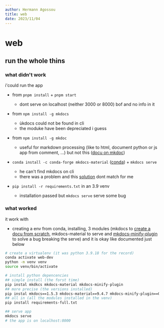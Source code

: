 ```yaml
---
author: Hermann Agossou
title: web
date: 2023/11/04
---
```


# web

## run the whole thins

### what didn't work
i'could run the app

- from `pnpm install` + `pnpm start`
    - dont serve on localhost (neither 3000 or 8000) bof and no info in it

- from `npm install -g mkdocs`
    - ùkdocs could not be found in cli
    - the moduke have been depreciated i guess

- from `npm install -g mkdoc`
    - useful for markdown processing (like to html, document python or js app from comment, ...) but not this ([docu on mkdoc](https://www.npmjs.com/package/mkdoc#doc))

- `conda install -c conda-forge mkdocs-material` ([conda](https://anaconda.org/conda-forge/mkdocs-material)) + `mkdocs serve`
    - he can't find mkdocs on cli
    - there was a problem and this [solution](https://github.com/byrnereese/mkdocs-minify-plugin/issues/2) dont match for me

- `pip install -r requirements.txt` in an 3.9 venv 
    - installation passed but `mkdocs serve` serve some bug

### what worked
it work with
- creating a env from conda, installing, 3 modules (mkdocs to [create a docu from scratch](), mkdocs-material to serve and [mkdocs-minify-plugin](https://pypi.org/project/mkdocs-minify-plugin/) to solve a bug breaking the serve) and it is okay like documented just below

```bash
# create a virtualenv (it was python 3.9.18 for the record)
conda activate web-dev
python -m venv venv
source venv/bin/activate

# install python depencencies
## simple install (the forst time)
pip instal mkdkcs mkdocs-material mkdocs-minify-plugin
## more precise (the versions installed)
pip instal mkdocs==1.5.3 mkdocs-material==9.4.7 mkdocs-minify-plugin==0.7.1
## all in (all the modules installed in the venv)
pip install requirements-full.txt

## serve app
mkdocs serve
# the app is on localhost:8000
```

